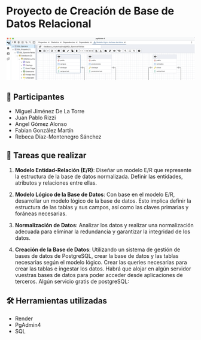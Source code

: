 # Proyecto de Creación de Base de Datos Relacional
![header](./assets/header_readme.png)
## 👤 Participantes

- Miguel Jiménez De La Torre
- Juan Pablo Rizzi 
- Angel Gómez Alonso
- Fabian González Martín
- Rebeca Díaz-Montenegro Sánchez


## 📄 Tareas que realizar

1. **Modelo Entidad-Relación (E/R)**: Diseñar un modelo E/R que represente la estructura de la base de datos normalizada. Definir las entidades, atributos y relaciones entre ellas.

2. **Modelo Lógico de la Base de Datos**: Con base en el modelo E/R, desarrollar un modelo lógico de la base de datos. Esto implica definir la estructura de las tablas y sus campos, así como las claves primarias y foráneas necesarias.

3. **Normalización de Datos**: Analizar los datos y realizar una normalización adecuada para eliminar la redundancia y garantizar la integridad de los datos.

4. **Creación de la Base de Datos**: Utilizando un sistema de gestión de bases de datos de PostgreSQL, crear la base de datos y las tablas necesarias según el modelo lógico. Crear las queries necesarias para crear las tablas e ingestar los datos. Habrá que alojar en algún servidor vuestras bases de datos para poder acceder desde aplicaciones de terceros.
Algún servicio gratis de postgreSQL:

## 🛠️ Herramientas utilizadas

 - Render
 - PgAdmin4
 - SQL